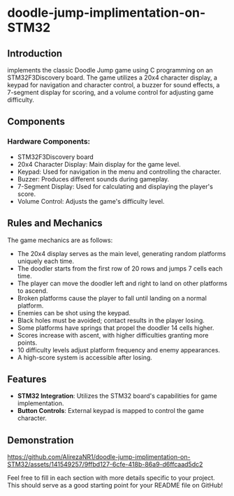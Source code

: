 # doodle-jump-implimentation-on-STM32

## Introduction
implements the classic Doodle Jump game using C programming on an STM32F3Discovery board. The game utilizes a 20x4 character display, a keypad for navigation and character control, a buzzer for sound effects, a 7-segment display for scoring, and a volume control for adjusting game difficulty.

## Components
### Hardware Components:
- STM32F3Discovery board
- 20x4 Character Display: Main display for the game level.
- Keypad: Used for navigation in the menu and controlling the character.
- Buzzer: Produces different sounds during gameplay.
- 7-Segment Display: Used for calculating and displaying the player's score.
- Volume Control: Adjusts the game's difficulty level.

## Rules and Mechanics
The game mechanics are as follows:
- The 20x4 display serves as the main level, generating random platforms uniquely each time.
- The doodler starts from the first row of 20 rows and jumps 7 cells each time.
- The player can move the doodler left and right to land on other platforms to ascend.
- Broken platforms cause the player to fall until landing on a normal platform.
- Enemies can be shot using the keypad.
- Black holes must be avoided; contact results in the player losing.
- Some platforms have springs that propel the doodler 14 cells higher.
- Scores increase with ascent, with higher difficulties granting more points.
- 10 difficulty levels adjust platform frequency and enemy appearances.
- A high-score system is accessible after losing.

## Features
- **STM32 Integration**: Utilizes the STM32 board's capabilities for game implementation.
- **Button Controls**: External keypad is mapped to control the game character.

## Demonstration
https://github.com/AlirezaNR1/doodle-jump-implimentation-on-STM32/assets/141549257/9ffbd127-6cfe-418b-86a9-d6ffcaad5dc2



Feel free to fill in each section with more details specific to your project. This should serve as a good starting point for your README file on GitHub!

